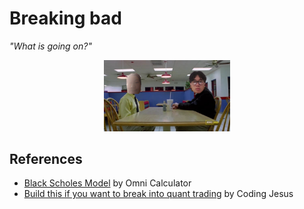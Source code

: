 # Breaking bad

*"What is going on?"*

<p align="center">
    <img src="./asset/partnership.jpg" width=40% height=40%>
</p>

## References

* [Black Scholes Model](https://www.omnicalculator.com/finance/black-scholes) by Omni Calculator
* [Build this if you want to break into quant trading](https://youtu.be/lY-NP4X455U?si=YP7PDBOvdYpkIcpa) by Coding Jesus
